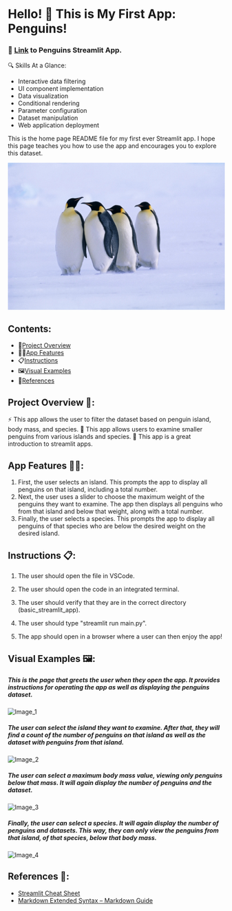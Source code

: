 # Hello! 👋 This is **My First App: Penguins!**

### 🔗 [Link](https://penguins-basic.streamlit.app) to Penguins Streamlit App.

🔍 Skills At a Glance:
- Interactive data filtering
- UI component implementation
- Data visualization
- Conditional rendering
- Parameter configuration
- Dataset manipulation
- Web application deployment

This is the home page README file for my first ever Streamlit app. I hope this page teaches you how to use the app and encourages you to explore this dataset.

![Title Page Image](penguins.jpg)

## Contents:
- 🧩[Project Overview](#project-overview)
- 👩‍💻[App Features](#app-features)
- 📋[Instructions](#instructions)
- 🖼️[Visual Examples](#visual-examples)
- 📕[References](#references)

## Project Overview 🧩:
⚡ This app allows the user to filter the dataset based on penguin island, body mass, and species.
🔬 This app allows users to examine smaller penguins from various islands and species.
🌱 This app is a great introduction to streamlit apps.

## App Features 👩‍💻:
1) First, the user selects an island. This prompts the app to display all penguins on that island, including a total number.
2) Next, the user uses a slider to choose the maximum weight of the penguins they want to examine. The app then displays all penguins who from that island and below that weight, along with a total number.
3) Finally, the user selects a species. This prompts the app to display all penguins of that species who are below the desired weight on the desired island.

## Instructions 📋:
1. The user should open the file in VSCode. 

2. The user should open the code in an integrated terminal.

3. The user should verify that they are in the correct directory (basic_streamlit_app).

4. The user should type "streamlit run main.py".

5. The app should open in a browser where a user can then enjoy the app!

## Visual Examples 🖼️:

##### This is the page that greets the user when they open the app. It provides instructions for operating the app as well as displaying the penguins dataset.
![Image_1](https://github.com/user-attachments/assets/bc0114a4-1157-46bb-8098-67683aef67c8)

##### The user can select the island they want to examine. After that, they will find a count of the number of penguins on that island as well as the dataset with penguins from that island.
![Image_2](https://github.com/user-attachments/assets/baccb51d-3c02-4917-8d33-a6735bd683c8)

##### The user can select a maximum body mass value, viewing only penguins below that mass. It will again display the number of penguins and the dataset.
![Image_3](https://github.com/user-attachments/assets/c0a4602a-ed8d-47b0-b4ba-7c5bdd471518)

##### Finally, the user can select a species. It will again display the number of penguins and datasets. This way, they can only view the penguins from that island, of that species, below that body mass.
![Image_4](https://github.com/user-attachments/assets/e1ddd34f-3daa-4034-a537-a045d0c6ac3f)

## References 📕:
- [Streamlit Cheat Sheet](https://docs.streamlit.io/develop/quick-reference/cheat-sheet)
- [Markdown Extended Syntax – Markdown Guide](https://www.markdownguide.org/extended-syntax/)
